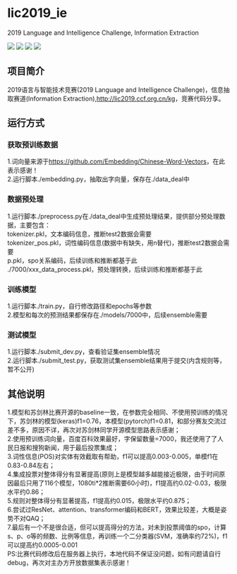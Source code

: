 # lic2019_ie
2019 Language and Intelligence Challenge, Information Extraction

[![](https://img.shields.io/badge/Python-3.6-blue.svg)](https://www.python.org/)
[![](https://img.shields.io/badge/torch-1.0.0-brightgreen.svg)](https://pypi.org/project/torch/1.0.0)
[![](https://img.shields.io/badge/keras-2.2.4-brightgreen.svg)](https://pypi.org/project/keras/2.2.4)
[![](https://img.shields.io/badge/numpy-1.16.2-brightgreen.svg)](https://pypi.python.org/pypi/numpy/1.16.2)

## **项目简介**
2019语言与智能技术竞赛(2019 Language and Intelligence Challenge)，信息抽取赛道(Information Extraction),<http://lic2019.ccf.org.cn/kg>，竞赛代码分享。<br>

## **运行方式**
### **获取预训练数据**
1.词向量来源于<https://github.com/Embedding/Chinese-Word-Vectors>，在此表示感谢！<br>
2.运行脚本./embedding.py，抽取出字向量，保存在./data_deal中<br>

### **数据预处理**
1.运行脚本./preprocess.py在./data_deal中生成预处理结果，提供部分预处理数据，主要包含：<br>
tokenizer.pkl，文本编码信息，推断test2数据会需要<br>
tokenizer_pos.pkl，词性编码信息(数据中有缺失，用n替代)，推断test2数据会需要<br>
p.pkl，spo关系编码，后续训练和推断都基于此<br>
./7000/xxx_data_process.pkl，预处理转换，后续训练和推断都基于此<br>

### **训练模型**
1.运行脚本./train.py，自行修改路径和epochs等参数<br>
2.模型和每次的预测结果都保存在./models/7000中，后续ensemble需要<br>

### **测试模型**
1.运行脚本./submit_dev.py，查看验证集ensemble情况<br>
2.运行脚本./submit_test.py，获取测试集ensemble结果用于提交(内含规则等，暂不公开)<br>

## **其他说明**
1.模型和苏剑林比赛开源的baseline一致，在参数完全相同、不使用预训练的情况下，苏剑林的模型(keras)f1=0.76，本模型(pytorch)f1=0.81，和部分赛友交流过差不多，原因不详，再次对苏剑林同学开源模型思路表示感谢；<br>
2.使用预训练词向量，百度百科效果最好，字保留数量=7000，我还使用了了人民日报和搜狗新闻，用于最后投票集成；<br>
3.词性信息(POS)对实体有效截取有帮助，f1可以提高0.003-0.005，单模f1在0.83-0.84左右；<br>
4.集成投票对整体得分有显著提高(原则上是模型越多越能接近极限，由于时间原因最后只用了116个模型，1080ti*2推断需要60小时)，f1提高约0.02-0.03，极限水平约0.86；<br>
5.规则对整体得分有显著提高，f1提高约0.015，极限水平约0.875；<br>
6.尝试过ResNet、attention、transformer编码和BERT，效果比较差，大概是姿势不对QAQ；<br>
7.最后有一个不是很合适，但可以提高得分的方法，对未到投票阈值的spo，计算s、p、o等的频数、比例等信息，再训练一个二分类器(SVM，准确率约72%)，f1可以提高约0.0005-0.001<br>
PS:比赛代码修改后在服务器上执行，本地代码不保证没问题，如有问题请自行debug，再次对主办方开放数据集表示感谢！<br>